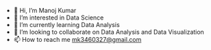 - 👋 Hi, I’m Manoj Kumar
- 👀 I’m interested in Data Science
- 🌱 I’m currently learning Data Analysis
- 💞️ I’m looking to collaborate on Data Analysis and Data Visualization
- 📫 How to reach me mk3460327@gmail.com

<!---
manojk4u/manojk4u is a ✨ special ✨ repository because its `README.md` (this file) appears on your GitHub profile.
You can click the Preview link to take a look at your changes.
--->

